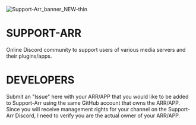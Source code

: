![Support-Arr_banner_NEW-thin](https://github.com/user-attachments/assets/f1aa3e45-b6b7-4441-8a8c-602a2ad3d928)


# SUPPORT-ARR
Online Discord community to support users of various media servers and their plugins/apps.

# DEVELOPERS
Submit an "Issue" here with your ARR/APP that you would like to be added to Support-Arr using the same GitHub account that owns the ARR/APP. Since you will receive management rights for your channel on the Support-Arr Discord, I need to verify you are the actual owner of your ARR/APP. 

